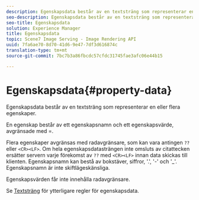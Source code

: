 ```yaml
---
description: Egenskapsdata består av en textsträng som representerar en eller flera egenskaper.
seo-description: Egenskapsdata består av en textsträng som representerar en eller flera egenskaper.
seo-title: Egenskapsdata
solution: Experience Manager
title: Egenskapsdata
topic: Scene7 Image Serving - Image Rendering API
uuid: 7fa6ae70-8d70-41d6-9e47-7df3d616874c
translation-type: tm+mt
source-git-commit: 7bc7b3a86fbcdc57cfdc31745fae3afc06e44b15

---
```



# Egenskapsdata{#property-data}

Egenskapsdata består av en textsträng som representerar en eller flera egenskaper.

En egenskap består av ett egenskapsnamn och ett egenskapsvärde, avgränsade med =.

Flera egenskaper avgränsas med radavgränsare, som kan vara antingen `??` eller `<CR><LF>`. Om hela egenskapsdatasträngen inte omsluts av citattecken ersätter servern varje förekomst av `??` med `<CR><LF>` innan data skickas till klienten. Egenskapsnamn kan bestå av bokstäver, siffror, &#39;.&#39;, &#39;-&#39; och &#39;_&#39;. Egenskapsnamn är inte skiftlägeskänsliga.

Egenskapsvärden får inte innehålla radavgränsare.

Se [Textsträng](../../../../../../is-api/image-catalog/image-serving-api-ref/c-image-catalog-reference/c-overview/c-common-data-types/r-text-string.md#reference-ae0a9e181b0e40c6bcdb43af7f481d63) för ytterligare regler för egenskapsdata.
